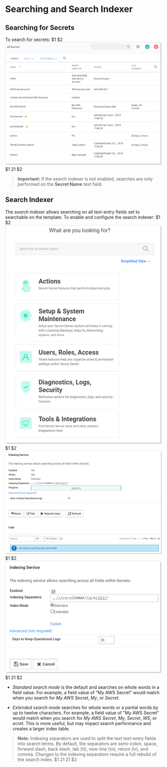 [title]: # (Searching and Search Indexer)
[tags]: # (Search)
[priority]: # (1000)

# Searching and Search Indexer

## Searching for Secrets

To search for secrets:
$1
$2
   ![1557170622697](images/1557170622697.png)
$1
$2$1
$2
   > **Important:** If the search indexer is not enabled, searches are only performed on the **Secret Name** text field.

## Search Indexer

The _search indexer_ allows searching on all text-entry fields set to searchable on the template. To enable and configure the search indexer:
$1
$2
   ![image-20191114142009435](images/image-20191114142009435.png)
$1
$2
   ![image-20191203145755643](images/image-20191203145755643.png)
$1
$2
   ![image-20191203150216372](images/image-20191203150216372.png)
$1
$2$1
$2
   - *Standard search mode* is the default and searches on whole words in a field value. For example, a field value of "My AWS Secret" would match when you search for *My AWS Secret*, *My*, or *Secret*.

   - *Extended search mode* searches for whole words or a partial words by up to twelve characters. For example, a field value of "My AWS Secret" would match when you search for *My AWS Secret*, *My*, *Secret*, *WS*, or *ecret*. This is more useful, but may impact search performance and creates a larger index table.

   > **Note:** Indexing separators are used to split the text text-entry fields into search terms. By default, the separators are semi-colon, space, forward slash, back slash, tab (\t), new-line (\n), return (\r), and comma. Changes to the indexing separators require a full rebuild of the search index.
$1
$2$1
$2$1
$2